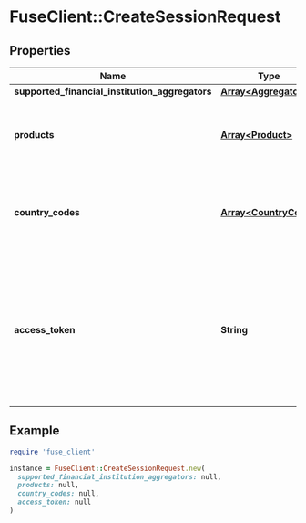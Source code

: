 # FuseClient::CreateSessionRequest

## Properties

| Name | Type | Description | Notes |
| ---- | ---- | ----------- | ----- |
| **supported_financial_institution_aggregators** | [**Array&lt;Aggregator&gt;**](Aggregator.md) |  | [optional] |
| **products** | [**Array&lt;Product&gt;**](Product.md) | List of products that you would like the institutions to support | [optional] |
| **country_codes** | [**Array&lt;CountryCode&gt;**](CountryCode.md) | List of country codes that you would like the institutions to support | [optional] |
| **access_token** | **String** | The fuse access token for an existing account integration. This will perform the process to reconnect an existing disconnected account. | [optional] |

## Example

```ruby
require 'fuse_client'

instance = FuseClient::CreateSessionRequest.new(
  supported_financial_institution_aggregators: null,
  products: null,
  country_codes: null,
  access_token: null
)
```

